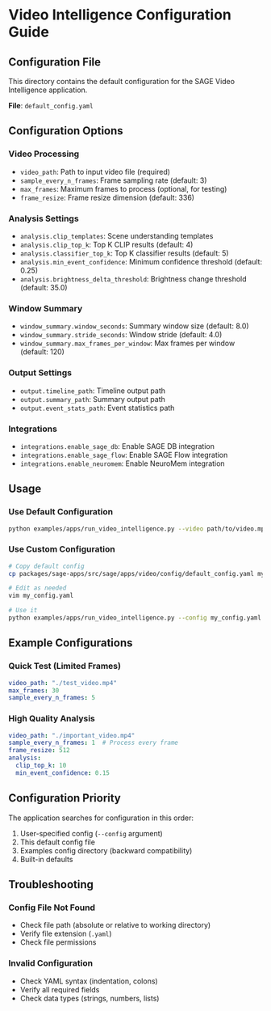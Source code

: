 # Video Intelligence Configuration Guide

## Configuration File

This directory contains the default configuration for the SAGE Video Intelligence application.

**File**: `default_config.yaml`

## Configuration Options

### Video Processing
- `video_path`: Path to input video file (required)
- `sample_every_n_frames`: Frame sampling rate (default: 3)
- `max_frames`: Maximum frames to process (optional, for testing)
- `frame_resize`: Frame resize dimension (default: 336)

### Analysis Settings
- `analysis.clip_templates`: Scene understanding templates
- `analysis.clip_top_k`: Top K CLIP results (default: 4)
- `analysis.classifier_top_k`: Top K classifier results (default: 5)
- `analysis.min_event_confidence`: Minimum confidence threshold (default: 0.25)
- `analysis.brightness_delta_threshold`: Brightness change threshold (default: 35.0)

### Window Summary
- `window_summary.window_seconds`: Summary window size (default: 8.0)
- `window_summary.stride_seconds`: Window stride (default: 4.0)
- `window_summary.max_frames_per_window`: Max frames per window (default: 120)

### Output Settings
- `output.timeline_path`: Timeline output path
- `output.summary_path`: Summary output path
- `output.event_stats_path`: Event statistics path

### Integrations
- `integrations.enable_sage_db`: Enable SAGE DB integration
- `integrations.enable_sage_flow`: Enable SAGE Flow integration
- `integrations.enable_neuromem`: Enable NeuroMem integration

## Usage

### Use Default Configuration
```bash
python examples/apps/run_video_intelligence.py --video path/to/video.mp4
```

### Use Custom Configuration
```bash
# Copy default config
cp packages/sage-apps/src/sage/apps/video/config/default_config.yaml my_config.yaml

# Edit as needed
vim my_config.yaml

# Use it
python examples/apps/run_video_intelligence.py --config my_config.yaml --video path/to/video.mp4
```

## Example Configurations

### Quick Test (Limited Frames)
```yaml
video_path: "./test_video.mp4"
max_frames: 30
sample_every_n_frames: 5
```

### High Quality Analysis
```yaml
video_path: "./important_video.mp4"
sample_every_n_frames: 1  # Process every frame
frame_resize: 512
analysis:
  clip_top_k: 10
  min_event_confidence: 0.15
```

## Configuration Priority

The application searches for configuration in this order:
1. User-specified config (`--config` argument)
2. This default config file
3. Examples config directory (backward compatibility)
4. Built-in defaults

## Troubleshooting

### Config File Not Found
- Check file path (absolute or relative to working directory)
- Verify file extension (`.yaml`)
- Check file permissions

### Invalid Configuration
- Check YAML syntax (indentation, colons)
- Verify all required fields
- Check data types (strings, numbers, lists)
